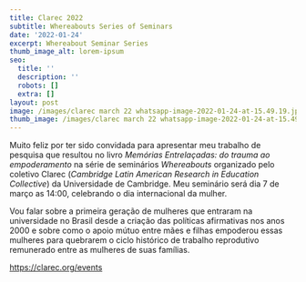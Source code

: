 ```yaml
---
title: Clarec 2022
subtitle: Whereabouts Series of Seminars
date: '2022-01-24'
excerpt: Whereabout Seminar Series
thumb_image_alt: lorem-ipsum
seo:
  title: ''
  description: ''
  robots: []
  extra: []
layout: post
image: /images/clarec march 22 whatsapp-image-2022-01-24-at-15.49.19.jpg
thumb_image: /images/clarec march 22 whatsapp-image-2022-01-24-at-15.49.19.jpg
---
```

Muito feliz por ter sido convidada para apresentar meu trabalho de pesquisa que resultou no livro *Memórias Entrelaçadas: do trauma ao empoderamento* na série de seminários *Whereabouts* organizado pelo coletivo Clarec (*Cambridge Latin American Research in Education Collective*) da Universidade de Cambridge. Meu seminário será dia 7 de março as 14:00, celebrando o dia internacional da mulher.

Vou falar sobre a primeira geração de mulheres que entraram na universidade no Brasil desde a criação das políticas afirmativas nos anos 2000 e sobre como o apoio mútuo entre mães e filhas empoderou essas mulheres para quebrarem o ciclo histórico de trabalho reprodutivo remunerado entre as mulheres de suas famílias.

https://clarec.org/events
